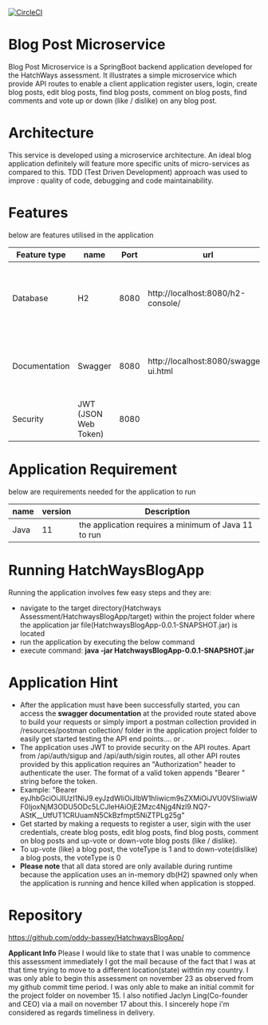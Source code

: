 [![CircleCI](https://circleci.com/gh/oddy-bassey/HatchwaysBlogApp.svg?style=svg)](https://circleci.com/gh/oddy-bassey/HatchwaysBlogApp)
# Blog Post Microservice
Blog Post Microservice is a SpringBoot backend application developed for the HatchWays assessment. It illustrates a simple
microservice which provide API routes to enable a client application register users, login, create blog posts, edit blog posts,
find blog posts, comment on blog posts, find comments and vote up or down (like / dislike) on any blog post.

# Architecture
This service is developed using a microservice architecture. An ideal blog application definitely will feature more specific units of micro-services as compared to this.
TDD (Test Driven Development) approach was used to improve : quality of code, debugging and code maintainability.

# Features
below are features utilised in the application </br>

| Feature type | name | Port | url | Description | 
| --------| -----| --------| -------| ------|
| Database | H2 | 8080 | http://localhost:8080/h2-console/ | The application utilizes an in memory database (h2) for data storage
| Documentation | Swagger | 8080 | http://localhost:8080/swagger-ui.html | Swagger provides documentation on all API routes in the application
| Security | JWT (JSON Web Token) | 8080 | | All routes except (/api/auth/**) routes

# Application Requirement
below are requirements needed for the application to run </br>

| name | version | Description |
| --------| -----| -----|
| Java | 11 | the application requires a minimum of Java 11 to run

# Running HatchWaysBlogApp
Running the application involves few easy steps and they are:
* navigate to the target directory(Hatchways Assessment/HatchwaysBlogApp/target) within the project folder where the application jar
  file(HatchwaysBlogApp-0.0.1-SNAPSHOT.jar) is located
* run the application by executing the below command
* execute command: **java -jar HatchwaysBlogApp-0.0.1-SNAPSHOT.jar**

# Application Hint
* After the application must have been successfully started, you can access the **swagger documentation** at the provided route stated above to build your requests or
  simply import a postman collection provided in /resources/postman collection/ folder in the application project folder to easily get 
  started testing the API end points.... or .
* The application uses JWT to provide security on the API routes. Apart from /api/auth/sigup and /api/auth/sigin routes, all other API routes
provided by this application requires an "Authorization" header to authenticate the user. The format of a valid token appends 
"Bearer " string before the token. 
* Example: "Bearer eyJhbGciOiJIUzI1NiJ9.eyJzdWIiOiJlbW1hIiwicm9sZXMiOiJVU0VSIiwiaWF0IjoxNjM3ODU5ODc5LCJleHAiOjE2Mzc4Njg4Nzl9.NQ7-AStK__UtfUT1CRUuamN5CkBzfmpt5NiZTPLg25g"
* Get started by making a requests to register a user, sigin with the user credentials, create blog posts, edit blog posts, find blog posts, comment on blog posts and 
up-vote or down-vote blog posts (like / dislike).
* To up-vote (like) a blog post, the voteType is 1 and to down-vote(dislike) a blog posts, the voteType is 0
* **Please note** that all data stored are only available during runtime because the application uses an in-memory db(H2) spawned only when the application 
is running and hence killed when application is stopped.
  
# Repository
https://github.com/oddy-bassey/HatchwaysBlogApp/

**Applicant Info**
Please I would like to state that I was unable to commence this assessment immediately I got the mail because of the fact that I was
at that time trying to move to a different location(state) withtin my country. I was only able to begin this assessment on november 23 as observed
from my github commit time period. I was only able to make an initial commit for the project folder on november 15. I also notified Jaclyn Ling(Co-founder and CEO)
via a mail on november 17 about this. I sincerely hope i'm considered as regards timeliness in delivery.
